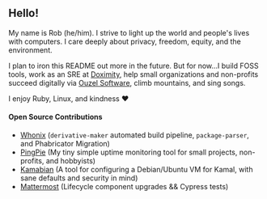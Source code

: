 ## Hello!

My name is Rob (he/him). I strive to light up the world and people's lives with computers. I care deeply about privacy, freedom, equity, and the environment.

I plan to iron this README out more in the future. But for now...I build FOSS tools, work as an SRE at [Doximity](https://github.com/doximity), help small organizations and non-profits succeed digitally via [Ouzel Software](https://ouzelsoftware.com), climb mountains, and sing songs.

I enjoy Ruby, Linux, and kindness ❤️

#### Open Source Contributions
- [Whonix](https://whonix.org) (`derivative-maker` automated build pipeline, `package-parser`, and Phabricator Migration)
- [PingPie](https://github.com/Mycobee/pingpie) (My tiny simple uptime monitoring tool for small projects, non-profits, and hobbyists)
- [Kamabian](https://github.com/Mycobee/kamabian) (A tool for configuring a Debian/Ubuntu VM for Kamal, with sane defaults and security in mind)
- [Mattermost](https://mattermost.com) (Lifecycle component upgrades && Cypress tests)
<!--
**Mycobee/mycobee** is a ✨ _special_ ✨ repository because its `README.md` (this file) appears on your GitHub profile.

Here are some ideas to get you started:

- 🔭 I’m currently working on ...
- 🌱 I’m currently learning ...
- 👯 I’m looking to collaborate on ...
- 🤔 I’m looking for help with ...
- 💬 Ask me about ...
- 📫 How to reach me: ...
- 😄 Pronouns: ...
- ⚡ Fun fact: ...
-->
